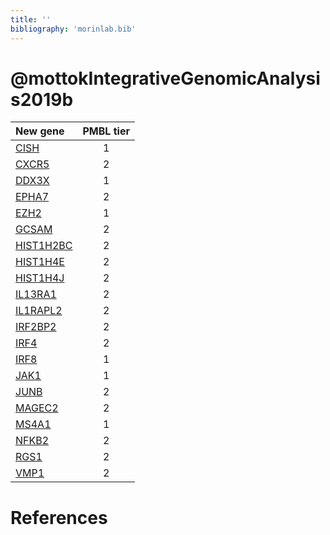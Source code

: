 ```yaml
---
title: ''
bibliography: 'morinlab.bib'
---
```


# @mottokIntegrativeGenomicAnalysis2019b
|New gene|PMBL tier|
|:-|:-:|
|[CISH](CISH)|1 |
|[CXCR5](CXCR5)|2 |
|[DDX3X](DDX3X)|1 |
|[EPHA7](EPHA7)|2 |
|[EZH2](EZH2)|1 |
|[GCSAM](GCSAM)|2 |
|[HIST1H2BC](HIST1H2BC)|2 |
|[HIST1H4E](HIST1H4E)|2 |
|[HIST1H4J](HIST1H4J)|2 |
|[IL13RA1](IL13RA1)|2 |
|[IL1RAPL2](IL1RAPL2)|2 |
|[IRF2BP2](IRF2BP2)|2 |
|[IRF4](IRF4)|2 |
|[IRF8](IRF8)|1 |
|[JAK1](JAK1)|1 |
|[JUNB](JUNB)|2 |
|[MAGEC2](MAGEC2)|2 |
|[MS4A1](MS4A1)|1 |
|[NFKB2](NFKB2)|2 |
|[RGS1](RGS1)|2 |
|[VMP1](VMP1)|2 |

# References

